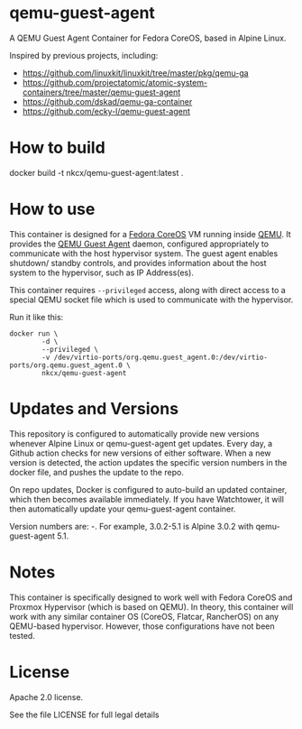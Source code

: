 # qemu-guest-agent
A QEMU Guest Agent Container for Fedora CoreOS, based in Alpine Linux.

Inspired by previous projects, including:
 * https://github.com/linuxkit/linuxkit/tree/master/pkg/qemu-ga
 * https://github.com/projectatomic/atomic-system-containers/tree/master/qemu-guest-agent
 * https://github.com/dskad/qemu-ga-container
 * https://github.com/ecky-l/qemu-guest-agent

# How to build

docker build -t nkcx/qemu-guest-agent:latest .

# How to use

This container is designed for a [Fedora CoreOS](https://getfedora.org/coreos) VM running inside 
[QEMU](https://www.qemu.org/).  It provides the [QEMU Guest Agent](https://wiki.libvirt.org/page/Qemu_guest_agent) 
daemon, configured appropriately to communicate with the host hypervisor system.  The guest agent enables shutdown/
standby controls, and provides information about the host system to the hypervisor, such as IP Address(es). 

This container requires `--privileged` access, along with direct access to a special QEMU socket file which is used
to communicate with the hypervisor.

Run it like this:
```
docker run \
        -d \
        --privileged \
        -v /dev/virtio-ports/org.qemu.guest_agent.0:/dev/virtio-ports/org.qemu.guest_agent.0 \
        nkcx/qemu-guest-agent
```

# Updates and Versions

This repository is configured to automatically provide new versions whenever Alpine Linux or qemu-guest-agent get
updates.  Every day, a Github action checks for new versions of either software.  When a new version is detected,
the action updates the specific version numbers in the docker file, and pushes the update to the repo.

On repo updates, Docker is configured to auto-build an updated container, which then becomes available immediately.
If you have Watchtower, it will then automatically update your qemu-guest-agent container.

Version numbers are:  <alpine version>-<qemu version>.  For example, 3.0.2-5.1 is Alpine 3.0.2 with qemu-guest-agent
5.1.

# Notes

This container is specifically designed to work well with Fedora CoreOS and Proxmox Hypervisor (which is based on
QEMU).  In theory, this container will work with any similar container OS (CoreOS, Flatcar, RancherOS) on any
QEMU-based hypervisor.  However, those configurations have not been tested.

# License

Apache 2.0 license.

See the file LICENSE for full legal details

